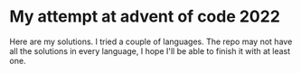 # My attempt at advent of code 2022

Here are my solutions.
I tried a couple of languages.
The repo may not have all the solutions in every language,
I hope I'll be able to finish it with at least one.

